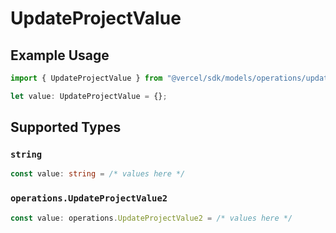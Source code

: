 # UpdateProjectValue

## Example Usage

```typescript
import { UpdateProjectValue } from "@vercel/sdk/models/operations/updateproject.js";

let value: UpdateProjectValue = {};
```

## Supported Types

### `string`

```typescript
const value: string = /* values here */
```

### `operations.UpdateProjectValue2`

```typescript
const value: operations.UpdateProjectValue2 = /* values here */
```

